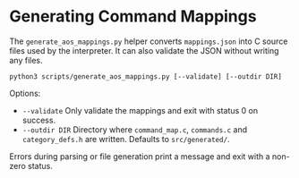 # Generating Command Mappings

The `generate_aos_mappings.py` helper converts `mappings.json` into C source
files used by the interpreter. It can also validate the JSON without writing any
files.

```
python3 scripts/generate_aos_mappings.py [--validate] [--outdir DIR]
```

Options:
- `--validate`  Only validate the mappings and exit with status 0 on success.
- `--outdir DIR`  Directory where `command_map.c`, `commands.c` and
  `category_defs.h` are written. Defaults to `src/generated/`.

Errors during parsing or file generation print a message and exit with a non-zero
status.
